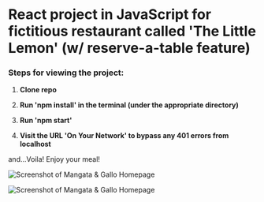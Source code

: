 # React project in JavaScript for fictitious restaurant called 'The Little Lemon' (w/ reserve-a-table feature)

### Steps for viewing the project:
1. **Clone repo**

2. **Run 'npm install' in the terminal (under the appropriate directory)**

3. **Run 'npm start'**

4. **Visit the URL 'On Your Network' to bypass any 401 errors from localhost**

and...Voila! Enjoy your meal!

![Screenshot of Mangata & Gallo Homepage](./assets/lemon-home.png)


![Screenshot of Mangata & Gallo Homepage](./assets/lemon-reservation.png)

